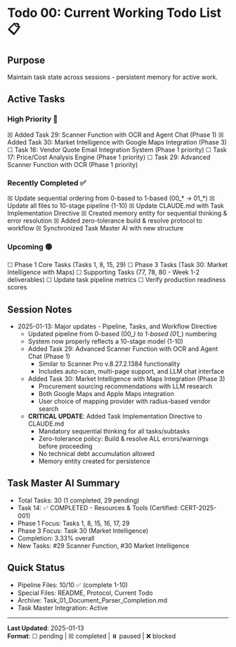 # Todo 00: Current Working Todo List 📋

## Purpose
Maintain task state across sessions - persistent memory for active work.

## Active Tasks

### High Priority 🔴
☒ Added Task 29: Scanner Function with OCR and Agent Chat (Phase 1)
☒ Added Task 30: Market Intelligence with Google Maps Integration (Phase 3)
☐ Task 16: Vendor Quote Email Integration System (Phase 1 priority)
☐ Task 17: Price/Cost Analysis Engine (Phase 1 priority)
☐ Task 29: Advanced Scanner Function with OCR (Phase 1 priority)

### Recently Completed ✅
☒ Update sequential ordering from 0-based to 1-based (00_* → 01_*)
☒ Update all files to 10-stage pipeline (1-10)
☒ Update CLAUDE.md with Task Implementation Directive
☒ Created memory entity for sequential thinking & error resolution
☒ Added zero-tolerance build & resolve protocol to workflow
☒ Synchronized Task Master AI with new structure

### Upcoming 🟢
☐ Phase 1 Core Tasks (Tasks 1, 8, 15, 29)
☐ Phase 3 Tasks (Task 30: Market Intelligence with Maps)
☐ Supporting Tasks (77, 78, 80 - Week 1-2 deliverables)
☐ Update task pipeline metrics
☐ Verify production readiness scores

## Session Notes
- 2025-01-13: Major updates - Pipeline, Tasks, and Workflow Directive
  - Updated pipeline from 0-based (00_*) to 1-based (01_*) numbering
  - System now properly reflects a 10-stage model (1-10)
  - Added Task 29: Advanced Scanner Function with OCR and Agent Chat (Phase 1)
    - Similar to Scanner Pro v.8.27.2.1384 functionality
    - Includes auto-scan, multi-page support, and LLM chat interface
  - Added Task 30: Market Intelligence with Maps Integration (Phase 3)
    - Procurement sourcing recommendations with LLM research
    - Both Google Maps and Apple Maps integration
    - User choice of mapping provider with radius-based vendor search
  - **CRITICAL UPDATE**: Added Task Implementation Directive to CLAUDE.md
    - Mandatory sequential thinking for all tasks/subtasks
    - Zero-tolerance policy: Build & resolve ALL errors/warnings before proceeding
    - No technical debt accumulation allowed
    - Memory entity created for persistence

## Task Master AI Summary
- Total Tasks: 30 (1 completed, 29 pending)
- Task 14: ✅ COMPLETED - Resources & Tools (Certified: CERT-2025-001)
- Phase 1 Focus: Tasks 1, 8, 15, 16, 17, 29
- Phase 3 Focus: Task 30 (Market Intelligence)
- Completion: 3.33% overall
- New Tasks: #29 Scanner Function, #30 Market Intelligence

## Quick Status
- Pipeline Files: 10/10 ✅ (complete 1-10)
- Special Files: README, Protocol, Current Todo
- Archive: Task_01_Document_Parser_Completion.md
- Task Master Integration: Active

---
**Last Updated**: 2025-01-13  
**Format**: ☐ pending | ☒ completed | ⏸️ paused | ❌ blocked